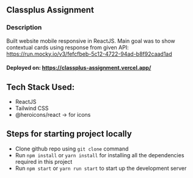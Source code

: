 ## Classplus Assignment

### Description 

Built website mobile responsive in ReactJS. Main goal was to show contextual cards using response from given API: https://run.mocky.io/v3/fefcfbeb-5c12-4722-94ad-b8f92caad1ad

#### Deployed on: https://classplus-assignment.vercel.app/

## Tech Stack Used:

* ReactJS
* Tailwind CSS
* @heroicons/react -> for icons

## Steps for starting project locally

* Clone github repo using `git clone` command
* Run `npm install` or `yarn install` for installing all the dependencies required in this project
* Run `npm start` or `yarn run start` to start up the development server
